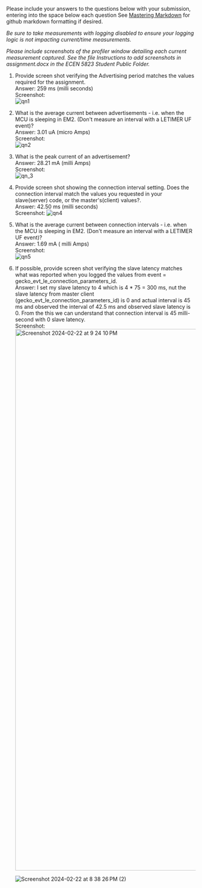 Please include your answers to the questions below with your submission, entering into the space below each question
See [Mastering Markdown](https://guides.github.com/features/mastering-markdown/) for github markdown formatting if desired.

*Be sure to take measurements with logging disabled to ensure your logging logic is not impacting current/time measurements.*

*Please include screenshots of the profiler window detailing each current measurement captured.  See the file Instructions to add screenshots in assignment.docx in the ECEN 5823 Student Public Folder.*

1. Provide screen shot verifying the Advertising period matches the values required for the assignment.
   <br>Answer: 259 ms (milli seconds)
   <br>Screenshot:  
    ![qn1](https://github.com/CU-ECEN-5823/ecen5823-assignment5-malolasimman/assets/59477885/868d6f50-c328-4fc5-8787-258f2ac5af11)


2. What is the average current between advertisements - i.e. when the MCU is sleeping in EM2. (Don't measure an interval with a LETIMER UF event)?
   <br>Answer: 3.01 uA (micro Amps)
   <br>Screenshot:  
   ![qn2](https://github.com/CU-ECEN-5823/ecen5823-assignment5-malolasimman/assets/59477885/6459cbae-ee45-4229-b111-637d9589c77e)

3. What is the peak current of an advertisement? 
   <br>Answer: 28.21 mA (milli Amps)
   <br>Screenshot:  
   ![qn_3](https://github.com/CU-ECEN-5823/ecen5823-assignment5-malolasimman/assets/59477885/d8e43971-3ab6-4e6a-91c3-72f73c024c5b)


4. Provide screen shot showing the connection interval setting. Does the connection interval match the values you requested in your slave(server) code, or the master's(client) values?.
   <br>Answer: 42.50 ms (milli seconds)
   <br>Screenshot: 
   ![qn4](https://github.com/CU-ECEN-5823/ecen5823-assignment5-malolasimman/assets/59477885/877ad632-c646-4fa7-839a-feeb157ca04e)

5. What is the average current between connection intervals - i.e. when the MCU is sleeping in EM2. (Don't measure an interval with a LETIMER UF event)?
   <br>Answer: 1.69 mA ( milli Amps)
   <br>Screenshot:  
   ![qn5](https://github.com/CU-ECEN-5823/ecen5823-assignment5-malolasimman/assets/59477885/82c2856d-b08d-43a6-be02-090ec8c3705d)


7. If possible, provide screen shot verifying the slave latency matches what was reported when you logged the values from event = gecko_evt_le_connection_parameters_id. 
   <br>Answer: I set my slave latency to 4 which is 4 * 75 = 300 ms, nut the slave latency from master client (gecko_evt_le_connection_parameters_id) is 0 and actual interval is 45 ms and observed the interval of 42.5 ms and observed slave latency is 0. From the this we can understand that connection interval is 45 milli-second with 0 slave latency.
   <br>Screenshot:  
   <img width="1439" alt="Screenshot 2024-02-22 at 9 24 10 PM" src="https://github.com/CU-ECEN-5823/ecen5823-assignment5-malolasimman/assets/59477885/9f7a820f-177e-41d3-9ddf-b55a0053f1e2">

   ![Screenshot 2024-02-22 at 8 38 26 PM (2)](https://github.com/CU-ECEN-5823/ecen5823-assignment5-malolasimman/assets/59477885/604c656f-6be3-4217-8ef1-112beea39e8c)


